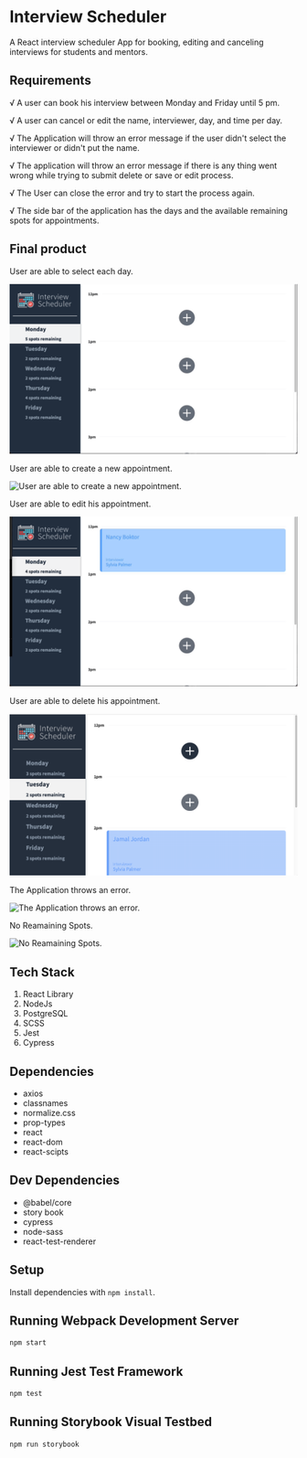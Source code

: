 # Interview Scheduler

A React interview scheduler App for booking, editing and canceling interviews for students and mentors.

## Requirements

√ A user can book his interview between Monday and Friday until 5 pm.

√ A user can cancel or edit the name, interviewer, day, and time per day.

√ The Application will throw an error message if the user didn't select the interviewer or didn't put the name.

√ The application will throw an error message if there is any thing went wrong while trying to submit delete or save or edit process.

√ The User can close the error and try to start the process again.

√ The side bar of the application has the days and the available remaining spots for appointments.

## Final product

User are able to select each day.

![User are able to select each day.](https://github.com/NancyBoktor/scheduler/blob/master/docs/Select-Days.gif?raw=true)

User are able to create a new appointment.

![User are able to create a new appointment.](https://github.com/NancyBoktor/scheduler/blob/master/docs/Create-Appointment.gif?raw=true)

User are able to edit his appointment.

![User are able to edit his appointment.](https://github.com/NancyBoktor/scheduler/blob/master/docs/Editing-Appointment.gif?raw=true)

User are able to delete his appointment.

![User are able to delete his appointment.](https://github.com/NancyBoktor/scheduler/blob/master/docs/Deleting-Appointment.gif?raw=true)

The Application throws an error.

![The Application throws an error.](https://github.com/NancyBoktor/scheduler/blob/master/docs/Errors.gif?raw=true)

No Reamaining Spots.

![No Reamaining Spots.](https://github.com/NancyBoktor/scheduler/blob/master/docs/No-Reamaining-Spots.gif?raw=true)

## Tech Stack

1. React Library
2. NodeJs
3. PostgreSQL
4. SCSS
5. Jest
6. Cypress

## Dependencies

- axios
- classnames
- normalize.css
- prop-types
- react
- react-dom
- react-scipts

## Dev Dependencies

- @babel/core
- story book
- cypress
- node-sass
- react-test-renderer

## Setup

Install dependencies with `npm install`.

## Running Webpack Development Server

```sh
npm start
```

## Running Jest Test Framework

```sh
npm test
```

## Running Storybook Visual Testbed

```sh
npm run storybook
```
